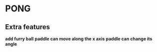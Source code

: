 # PONG

## Extra features

**add furry ball**
**paddle can move along the x axis**
**paddle can change its angle**
